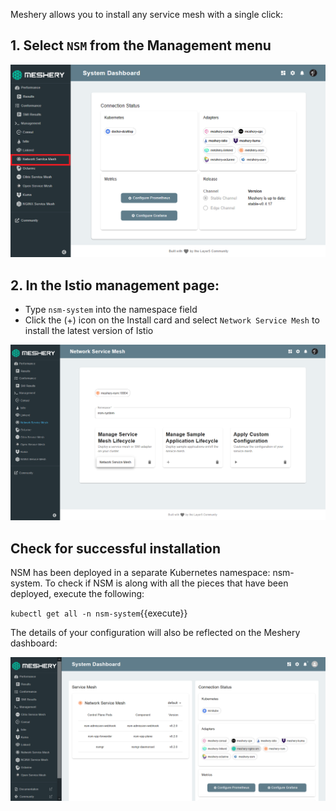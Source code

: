 Meshery allows you to install any service mesh with a single click:

## 1. Select `NSM` from the Management menu

![Meshery adapter for NSM](./assets/nsm-adapter.png)

## 2. In the Istio management page:

- Type `nsm-system` into the namespace field
- Click the (+) icon on the Install card and select `Network Service Mesh` to install the latest version of Istio

![Install NSM using Meshery](./assets/install-nsm.png)

## Check for successful installation

NSM has been deployed in a separate Kubernetes namespace: nsm-system. To check if NSM is along with all the pieces that have been deployed, execute the following:

`kubectl get all -n nsm-system`{{execute}}

The details of your configuration will also be reflected on the Meshery dashboard:

![NSM installed](./assets/nsm-installed.png) 
